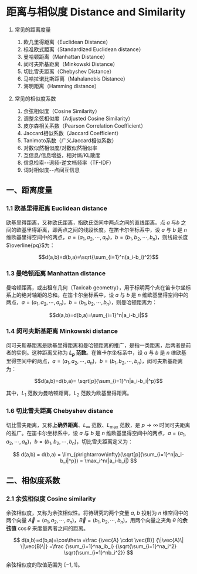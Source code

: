 <!-- @import "../引用/my-style.less" -->

# 距离与相似度 Distance and Similarity

1. 常见的距离度量

    1. 欧几里得距离（Euclidean Distance）
    2. 标准欧式距离（Standardized Euclidean distance）
    3. 曼哈顿距离（Manhattan Distance）
    4. 闵可夫斯基距离（Minkowski Distance）
    5. 切比雪夫距离（Chebyshev Distance）
    6. 马哈拉诺比斯距离（Mahalanobis Distance）
    7. 海明距离（Hamming distance）

2. 常见的相似度系数

    1. 余弦相似度（Cosine Similarity）
    2. 调整余弦相似度（Adjusted Cosine Similarity）
    3. 皮尔森相关系数（Pearson Correlation Coefficient）
    4. Jaccard相似系数（Jaccard Coefficient）
    5. Tanimoto系数（广义Jaccard相似系数）
    6. 对数似然相似度/对数似然相似率
    7. 互信息/信息增益，相对熵/KL散度
    8. 信息检索--词频-逆文档频率（TF-IDF）
    9. 词对相似度--点间互信息

## 一、距离度量

### 1.1 欧基里得距离 Euclidean distance

欧基里得距离，又称欧氏距离，指欧氏空间中两点之间的直线距离。点 $a$ 与$b$ 之间的欧基里得距离，即两点之间的线段长度。在笛卡尔坐标系中，设 $a$ 与 $b$ 是 $n$ 维欧基里得空间中的两点，$a = (a_1,a_2,\cdots,a_n)$，$b=(b_1,b_2,\cdots,b_n)$，则线段长度 $\overline{pq}$为：

$$d(a,b)=d(b,a)=\sqrt{\sum_{i=1}^n(a_i-b_i)^2}$$

### 1.3 曼哈顿距离 Manhattan distance

曼哈顿距离，或出租车几何（Taxicab geometry），用于标明两个点在笛卡尔坐标系上的绝对轴距的总和。在笛卡尔坐标系中，设 $a$ 与 $b$ 是 $n$ 维欧基里得空间中的两点，$a=(a_1,a_2,\cdots,a_n)$，$b=(b_1,b_2,\cdots,b_n)$，则曼哈顿距离为：

$$d(a,b)=d(b,a)=\sum_{i=1}^n|a_i-b_i|$$

### 1.4 闵可夫斯基距离 Minkowski distance

闵可夫斯基距离是欧基里得距离和曼哈顿距离的推广，是指一类距离，后两者是前者的实例。这种距离又称为 **$L_p$ 范数**。在笛卡尔坐标系中，设 $a$ 与 $b$ 是 $n$ 维欧基里得空间中的两点，$a=(a_1,a_2,\cdots,a_n)$，$b=(b_1,b_2,\cdots,b_n)$，闵可夫斯基距离为：

$$d(a,b)=d(b,a)= \sqrt[p]{\sum_{i=1}^n|a_i-b_i|^p}$$

其中，$L_1$ 范数为曼哈顿距离，$L_2$ 范数为欧基里得距离。

### 1.6 切比雪夫距离 Chebyshev distance

切比雪夫距离，又称**上确界距离**、$L_\infty$ 范数、$L_{\max}$ 范数，是 $p\rightarrow\infty$ 时闵可夫距离的推广。在笛卡尔坐标系中，设 $a$ 与 $b$ 是 $n$ 维欧基里得空间中的两点，$a=(a_1,a_2,\cdots,a_n)$，$b=(b_1,b_2,\cdots,b_n)$，切比雪夫距离定义为：

$$
d(a,b) = d(b,a) =
\lim_{p\rightarrow\infty}(\sqrt[p]{\sum_{i=1}^n|a_i-b_i|^p}) =
\max_i^n(|a_i-b_i|)
$$

## 二、相似度系数

### 2.1 余弦相似度 Cosine similarity

余弦相似度，又称为余弦相似性。将待研究的两个变量 $a$, $b$ 投射为 $n$ 维空间中的两个向量 $\vec{A} = (a_1,a_2,\cdots,a_n)$，$\vec{B}=(b_1,b_2,\cdots,b_n)$，用两个向量之夹角 $\theta$ 的**余弦值** $\cos\theta$ 来度量两者之间的距离。

$$
d(a,b)=d(b,a)=\cos\theta
=\frac {\vec{A} \cdot \vec{B}}
{\|\vec{A}\| \|\vec{B}\|}
=\frac {\sum_{i=1}^na_ib_i}
{\sqrt{\sum_{i=1}^na_i^2} \sqrt{\sum_{i=1}^nb_i^2}}
$$

余弦相似度的取值范围为 $[-1,1]$。

